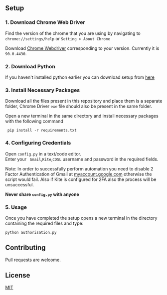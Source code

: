 ## Setup

### 1. Download Chrome Web Driver

Find the version of the chrome that you are using by navigating to ```chrome://settings/help``` or
```Setting > About Chrome```

Download [Chrome Webdriver](https://chromedriver.chromium.org/) corresponding to your version.
Currently it is ```90.0.4430```.

### 2. Download Python

If you haven't installed python earlier you can download setup from [here](https://www.python.org/downloads/)

### 3. Install Necessary Packages

Download all the files present in this repository and place them is a separate folder, Chrome Driver ```exe``` file should also be present in the same folder.

Open a new terminal in the same directory and install necessary packages with the following command

``` pip install -r requirements.txt```

### 4. Configuring Credentials

Open ```config.py``` in a text/code editor.\
Enter your ``` Gmail```,```Kite```,```CDSL``` username and password in the required fields.

Note: In order to successfully perform automation you need to disable 2 Factor Authentication of Gmail at [myaccount.google.com](https://myaccount.google.com/) otherwise the script would fail.
Also if Kite is configured for 2FA also the process will be unsuccessful.

**Never share ```config.py``` with anyone**
   
### 5. Usage

Once you have completed the setup opens a new terminal in the directory containing the required files and type:

```python authorisation.py```

## Contributing
Pull requests are welcome.
## License
[MIT](https://choosealicense.com/licenses/mit/)

